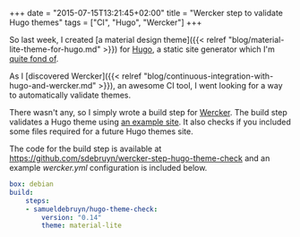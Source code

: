 +++
date = "2015-07-15T13:21:45+02:00"
title = "Wercker step to validate Hugo themes"
tags = ["CI", "Hugo", "Wercker"]
+++

So last week, I created [a material design theme]({{< relref "blog/material-lite-theme-for-hugo.md" >}}) for [Hugo](http://gohugo.io), a static site generator which I'm [quite fond of](/tags/hugo/).

As I [discovered Wercker]({{< relref "blog/continuous-integration-with-hugo-and-wercker.md" >}}), an awesome CI tool, I went looking for a way to automatically validate themes.

There wasn't any, so I simply wrote a build step for [Wercker](http://wercker.com). The build step validates a Hugo theme using [an example site](https://github.com/spf13/HugoBasicExample). It also checks if you included some files required for a future Hugo themes site. 

The code for the build step is available at https://github.com/sdebruyn/wercker-step-hugo-theme-check and an example *wercker.yml* configuration is included below.

```YAML
box: debian
build:
	steps:
	- samueldebruyn/hugo-theme-check:
		version: "0.14"
		theme: material-lite
```
